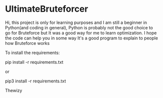 # UltimateBruteforcer
Hi, this project is only for learning purposes and I am still a beginner in Python(and coding in general),
Python is probably not the good choice to go for Bruteforce but It was a good way for me to learn optimization.
I hope the code can help you in some way 
It's a good program to explain to people how Bruteforce works

To install the requirements:

pip install -r requirements.txt

or 

pip3 install -r requirements.txt


Thewizy
